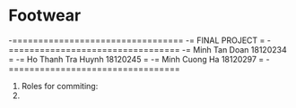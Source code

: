 # Footwear
-=================================
-=         FINAL PROJECT         =
-=================================
-= Minh Tan Doan        18120234 =
-= Ho Thanh Tra Huynh   18120245 =
-= Minh Cuong Ha        18120297 =
-=================================

1. Roles for commiting:
2.
